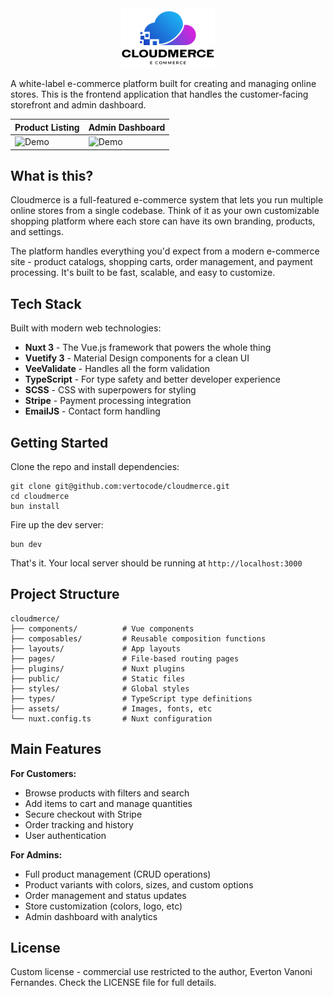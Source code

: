 <div align="center">
  <img src="assets/logo.png" alt="Cloudmerce Logo" width="150"/>
</div>

A white-label e-commerce platform built for creating and managing online stores. This is the frontend application that handles the customer-facing storefront and admin dashboard.

Product Listing | Admin Dashboard 
-- | --
![Demo](https://i.imgur.com/bdhLUN6.png) |![Demo](https://i.imgur.com/kT7jixn.png)

## What is this?

Cloudmerce is a full-featured e-commerce system that lets you run multiple online stores from a single codebase. Think of it as your own customizable shopping platform where each store can have its own branding, products, and settings.

The platform handles everything you'd expect from a modern e-commerce site - product catalogs, shopping carts, order management, and payment processing. It's built to be fast, scalable, and easy to customize.

## Tech Stack

Built with modern web technologies:

- **Nuxt 3** - The Vue.js framework that powers the whole thing
- **Vuetify 3** - Material Design components for a clean UI
- **VeeValidate** - Handles all the form validation
- **TypeScript** - For type safety and better developer experience
- **SCSS** - CSS with superpowers for styling
- **Stripe** - Payment processing integration
- **EmailJS** - Contact form handling

## Getting Started

Clone the repo and install dependencies:

```shell
git clone git@github.com:vertocode/cloudmerce.git
cd cloudmerce
bun install
```

Fire up the dev server:

```shell
bun dev
```

That's it. Your local server should be running at `http://localhost:3000`

## Project Structure

```
cloudmerce/
├── components/          # Vue components
├── composables/         # Reusable composition functions
├── layouts/             # App layouts
├── pages/               # File-based routing pages
├── plugins/             # Nuxt plugins
├── public/              # Static files
├── styles/              # Global styles
├── types/               # TypeScript type definitions
├── assets/              # Images, fonts, etc
└── nuxt.config.ts       # Nuxt configuration
```

## Main Features

**For Customers:**
- Browse products with filters and search
- Add items to cart and manage quantities
- Secure checkout with Stripe
- Order tracking and history
- User authentication

**For Admins:**
- Full product management (CRUD operations)
- Product variants with colors, sizes, and custom options
- Order management and status updates
- Store customization (colors, logo, etc)
- Admin dashboard with analytics

## License

Custom license - commercial use restricted to the author, Everton Vanoni Fernandes. Check the LICENSE file for full details.
